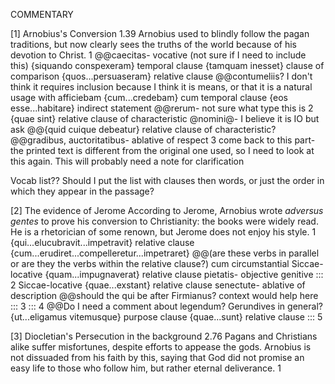 COMMENTARY

[1] Arnobius's Conversion
1.39
Arnobius used to blindly follow the pagan traditions, but now clearly sees the truths of the world because of his devotion to Christ.
1
@@caecitas- vocative (not sure if I need to include this)
{siquando conspexeram} temporal clause
{tamquam inesset} clause of comparison
{quos...persuaseram} relative clause
@@contumeliis? I don't think it requires inclusion because I think it is means, or that it is a natural usage with afficiebam
{cum...credebam} cum temporal clause
{eos esse...habitare} indirect statement
@@rerum- not sure what type this is
2
{quae sint} relative clause of characteristic
@nomini@- I believe it is IO but ask
@@{quid cuique debeatur} relative clause of characteristic?
@@gradibus, auctoritatibus- ablative of respect
3
come back to this part- the printed text is different from the original one used, so I need to look at this again. This will probably need a note for clarification

Vocab list??
Should I put the list with clauses then words, or just the order in which they appear in the passage?

[2] The evidence of Jerome
According to Jerome, Arnobius wrote *adversus gentes* to prove his conversion to Christianity: the books were widely read. He is a rhetorician of some renown, but Jerome does not enjoy his style.
1
{qui...elucubravit...impetravit} relative clause
{cum...erudiret...compelleretur...impetraret} @@(are these verbs in parallel or are they the verbs within the relative clause?) cum circumstantial
Siccae- locative
{quam...impugnaverat} relative clause
pietatis- objective genitive
:::
2
Siccae-locative
{quae...exstant} relative clause
senectute- ablative of description
@@should the qui be after Firmianus? context would help here
:::
3
:::
4
@@Do I need a comment about legendum? Gerundives in general?
{ut...eligamus vitemusque} purpose clause
{quae...sunt} relative clause
:::
5

[3] Diocletian's Persecution in the background
2.76
Pagans and Christians alike suffer misfortunes, despite efforts to appease the gods. Arnobius is not dissuaded from his faith by this, saying that God did not promise an easy life to those who follow him, but rather eternal deliverance.
1
